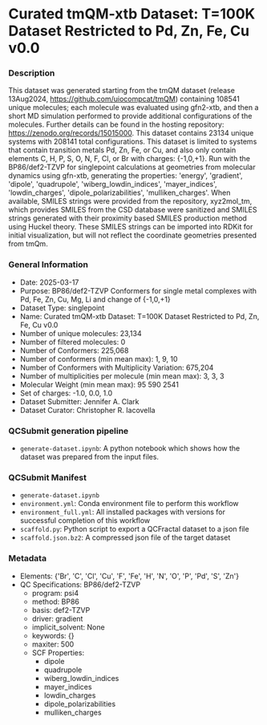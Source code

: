 # Curated tmQM-xtb Dataset: T=100K Dataset Restricted to Pd, Zn, Fe, Cu v0.0

### Description

This dataset was generated starting from the tmQM dataset (release 13Aug2024, https://github.com/uiocompcat/tmQM) containing 108541 unique molecules; each molecule was evaluated using gfn2-xtb, and then a short MD simulation performed to provide additional configurations of the molecules. Further details can be found in the hosting repository: https://zenodo.org/records/15015000. This dataset contains 23134 unique systems with 208141 total configurations.  This dataset is limited to systems that contain transition metals Pd, Zn, Fe, or Cu, and also only contain elements C, H, P, S, O, N, F, Cl, or Br with charges: {-1,0,+1}. Run with the BP86/def2-TZVP for singlepoint calculations at geometries from molecular dynamics using gfn-xtb, generating the properties: 'energy', 'gradient', 'dipole', 'quadrupole', 'wiberg_lowdin_indices', 'mayer_indices', 'lowdin_charges', 'dipole_polarizabilities', 'mulliken_charges'. When available, SMILES strings were provided from the repository, xyz2mol_tm, which provides SMILES from the CSD database were sanitized and SMILES strings generated with their proximity based SMILES production method using Huckel theory. These SMILES strings can be imported into RDKit for initial visualization, but will not reflect the coordinate geometries presented from tmQm.


### General Information

- Date: 2025-03-17
- Purpose: BP86/def2-TZVP Conformers for single metal complexes with Pd, Fe, Zn, Cu, Mg, Li and change of {-1,0,+1}
- Dataset Type: singlepoint
- Name: Curated tmQM-xtb Dataset: T=100K Dataset Restricted to Pd, Zn, Fe, Cu v0.0
- Number of unique molecules: 23,134
- Number of filtered molecules: 0
- Number of Conformers: 225,068
- Number of conformers (min mean max): 1, 9, 10
- Number of Conformers with Multiplicity Variation: 675,204
- Number of multiplicities per molecule (min mean max): 3, 3, 3
- Molecular Weight (min mean max): 95 590 2541
- Set of charges: -1.0, 0.0, 1.0
- Dataset Submitter: Jennifer A. Clark
- Dataset Curator: Christopher R. Iacovella

### QCSubmit generation pipeline

- `generate-dataset.ipynb`: A python notebook which shows how the dataset was prepared from the input files.

### QCSubmit Manifest

- `generate-dataset.ipynb`
- `environment.yml`: Conda environment file to perform this workflow
- `environment_full.yml`: All installed packages with versions for successful completion of this workflow
- `scaffold.py`: Python script to export a QCFractal dataset to a json file
- `scaffold.json.bz2`: A compressed json file of the target dataset
 
### Metadata

* Elements: {'Br', 'C', 'Cl', 'Cu', 'F', 'Fe', 'H', 'N', 'O', 'P', 'Pd', 'S', 'Zn'}
* QC Specifications: BP86/def2-TZVP
  * program: psi4
  * method: BP86
  * basis: def2-TZVP
  * driver: gradient
  * implicit_solvent: None
  * keywords: {}
  * maxiter: 500
  * SCF Properties:
    * dipole
    * quadrupole
    * wiberg_lowdin_indices
    * mayer_indices
    * lowdin_charges
    * dipole_polarizabilities
    * mulliken_charges